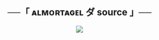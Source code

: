 <h2 align="center">
    ──「 ᴀʟᴍᴏʀᴛᴀɢᴇʟ ダ source 」──
</h2>

<p align="center">
  <img src="https://telegra.ph/file/14c7948ad180050fe16e4.jpg">
</p>


